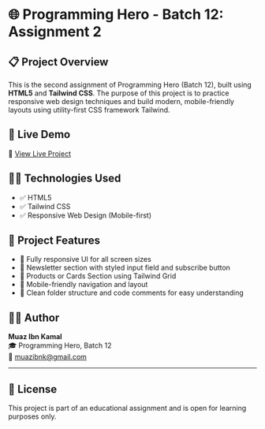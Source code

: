 # 🌐 Programming Hero - Batch 12: Assignment 2

## 📋 Project Overview

This is the second assignment of Programming Hero (Batch 12), built using **HTML5** and **Tailwind CSS**. The purpose of this project is to practice responsive web design techniques and build modern, mobile-friendly layouts using utility-first CSS framework Tailwind.

## 🚀 Live Demo

🔗 [View Live Project](https://muaz-ibn-kamal.github.io/Flower-Shop-Assignment/)  


## 🧑‍💻 Technologies Used

- ✅ HTML5
- ✅ Tailwind CSS 
- ✅ Responsive Web Design (Mobile-first)

## 📁 Project Features

- 🎨 Fully responsive UI for all screen sizes
- 📩 Newsletter section with styled input field and subscribe button
- 🛒 Products or Cards Section using Tailwind Grid
- 📱 Mobile-friendly navigation and layout
- 🧾 Clean folder structure and code comments for easy understanding

## 🙋‍♂️ Author

**Muaz Ibn Kamal**  
🎓 Programming Hero, Batch 12  
📧 muazibnk@gmail.com  

---

## 📜 License

This project is part of an educational assignment and is open for learning purposes only.

